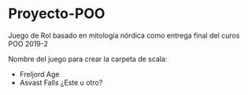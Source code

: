 # Proyecto-POO
Juego de Rol basado en mitología nórdica como entrega final del curos POO 2019-2

Nombre del juego para crear la carpeta de scala:
- Freljord Age
- Asvast Falls
¿Este u otro?
